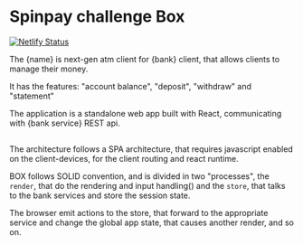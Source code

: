 # Spinpay challenge Box

[![Netlify Status](https://api.netlify.com/api/v1/badges/9ec664d8-86cb-456a-aca4-6f5f029ca720/deploy-status)](https://app.netlify.com/sites/hungry-davinci-ab2eb4/deploys)

The {name} is next-gen atm client for {bank} client, that allows
clients to manage their money.

It has the features:
"account balance", "deposit", "withdraw" and "statement"

The application is a standalone web app built with React,
communicating with {bank service} REST api.

##

The architecture follows a SPA architecture, that requires javascript
enabled on the client-devices, for the client routing and react runtime.

BOX follows SOLID convention, and is divided in two "processes",
the `render`, that do the rendering and input handling()
and the `store`, that talks to the bank services and store the session state.

The browser emit actions to the store, that forward to the appropriate service and change the global app state, that causes another render, and so on.

